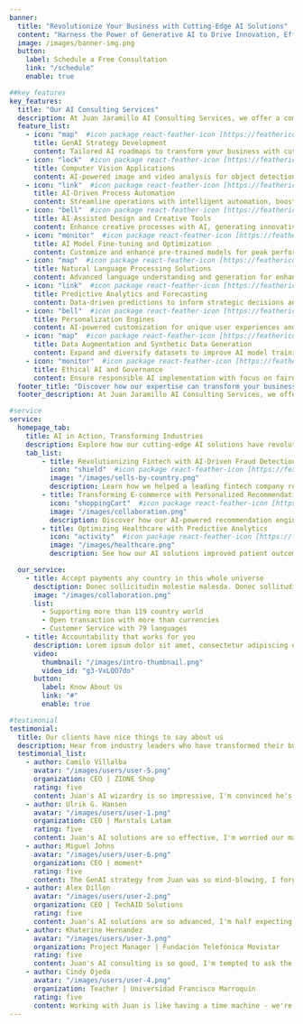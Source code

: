 ```yaml
---
banner:
  title: "Revolutionize Your Business with Cutting-Edge AI Solutions"
  content: "Harness the Power of Generative AI to Drive Innovation, Efficiency, and Growth"
  image: /images/banner-img.png
  button:
    label: Schedule a Free Consultation
    link: "/schedule"
    enable: true

##key features
key_features:
  title: "Our AI Consulting Services"
  description: At Juan Jaramillo AI Consulting Services, we offer a comprehensive suite of Generative AI solutions tailored to your industry needs
  feature_list:
    - icon: "map"  #icon package react-feather-icon [https://feathericons.com/]
      title: GenAI Strategy Development
      content: Tailored AI roadmaps to transform your business with cutting-edge generative AI technologies.
    - icon: "lock"  #icon package react-feather-icon [https://feathericons.com/]
      title: Computer Vision Applications
      content: AI-powered image and video analysis for object detection, recognition, and visual insights.
    - icon: "link"  #icon package react-feather-icon [https://feathericons.com/]
      title: AI-Driven Process Automation
      content: Streamline operations with intelligent automation, boosting efficiency and reducing errors.
    - icon: "bell"  #icon package react-feather-icon [https://feathericons.com/]
      title: AI-Assisted Design and Creative Tools
      content: Enhance creative processes with AI, generating innovative designs and content ideas.
    - icon: "monitor"  #icon package react-feather-icon [https://feathericons.com/]
      title: AI Model Fine-tuning and Optimization
      content: Customize and enhance pre-trained models for peak performance in specific use cases.
    - icon: "map"  #icon package react-feather-icon [https://feathericons.com/]
      title: Natural Language Processing Solutions
      content: Advanced language understanding and generation for enhanced communication and analysis.
    - icon: "link"  #icon package react-feather-icon [https://feathericons.com/]
      title: Predictive Analytics and Forecasting
      content: Data-driven predictions to inform strategic decisions and optimize business outcomes.
    - icon: "bell"  #icon package react-feather-icon [https://feathericons.com/]
      title: Personalization Engines
      content: AI-powered customization for unique user experiences and targeted content delivery.
    - icon: "map"  #icon package react-feather-icon [https://feathericons.com/]
      title: Data Augmentation and Synthetic Data Generation
      content: Expand and diversify datasets to improve AI model training and performance.
    - icon: "monitor"  #icon package react-feather-icon [https://feathericons.com/]
      title: Ethical AI and Governance
      content: Ensure responsible AI implementation with focus on fairness, transparency, and compliance.
  footer_title: "Discover how our expertise can transform your business."
  footer_description: At Juan Jaramillo AI Consulting Services, we offer a comprehensive suite of Generative AI solutions tailored to your industry needs

#service
service:
  homepage_tab:
    title: AI in Action, Transforming Industries
    description: Explore how our cutting-edge AI solutions have revolutionized businesses across various sectors, delivering measurable results and driving innovation.
    tab_list:
        - title: Revolutionizing Fintech with AI-Driven Fraud Detection
          icon: "shield"  #icon package react-feather-icon [https://feathericons.com/]
          image: "/images/sells-by-country.png"
          description: Learn how we helped a leading fintech company reduce fraud by 75% using our advanced AI algorithms.
        - title: Transforming E-commerce with Personalized Recommendations
          icon: "shoppingCart"  #icon package react-feather-icon [https://feathericons.com/]
          image: "/images/collaboration.png"
          description: Discover how our AI-powered recommendation engine increased sales by 40% for a major online retailer.
        - title: Optimizing Healthcare with Predictive Analytics
          icon: "activity"  #icon package react-feather-icon [https://feathericons.com/]
          image: "/images/healthcare.png"
          description: See how our AI solutions improved patient outcomes and reduced costs for a nationwide hospital network.

  our_service:
    - title: Accept payments any country in this whole universe
      desctiption: Donec sollicitudin molestie malesda. Donec sollitudin molestie malesuada. Mauris pellentesque nec, egestas non nisi. Cras ultricies ligula sed
      image: "/images/collaboration.png"
      list:
        - Supporting more than 119 country world
        - Open transaction with more than currencies
        - Customer Service with 79 languages
    - title: Accountability that works for you
      description: Lorem ipsum dolor sit amet, consectetur adipiscing elit. Morbi egestas Werat viverra id et aliquet. vulputate egestas sollicitudin.
      video:
        thumbnail: "/images/intro-thumbnail.png"
        video_id: "g3-VxLQO7do"
      button:
        label: Know About Us
        link: "#"
        enable: true

#testimonial
testimonial:
  title: Our clients have nice things to say about us
  description: Hear from industry leaders who have transformed their businesses with our AI solutions.
  testimonial_list:
    - author: Camilo Villalba
      avatar: "/images/users/user-5.png"
      organization: CEO | ZIONE Shop
      rating: five
      content: Juan's AI wizardry is so impressive, I'm convinced he's secretly an AI himself! But don't quote me on that... at least not until I send him a proper testimonial. His solutions are like magic, but legal and with better ROI.
    - author: Ulrik G. Hansen
      avatar: "/images/users/user-1.png"
      organization: CEO | Marstals Latam
      rating: five
      content: Juan's AI solutions are so effective, I'm worried our machines might stage a coup. Productivity up 25%? More like 250%! Okay, maybe that's an exaggeration, but I'll give you the real numbers once I stop being amazed by the results.
    - author: Miguel Johns
      avatar: "/images/users/user-6.png"
      organization: CEO | moment*
      rating: five
      content: The GenAI strategy from Juan was so mind-blowing, I forgot to give him a testimonial. If you're reading this, Juan, I promise to send you something less ridiculous soon. Until then, just know that you've given us a competitive edge sharper than my wit in this placeholder.
    - author: Alex Dillon
      avatar: "/images/users/user-2.png"
      organization: CEO | TechAID Solutions
      rating: five
      content: Juan's AI solutions are so advanced, I'm half expecting our office coffee machine to start giving financial advice. If this testimonial seems a bit off, it's because the real one is still computing in my AI-enhanced brain. Stay tuned for a less caffeinated version soon!
    - author: Khaterine Hernandez
      avatar: "/images/users/user-3.png"
      organization: Project Manager | Fundación Telefónica Movistar
      rating: five
      content: Juan's AI consulting is so good, I'm tempted to ask the AI for dating advice. But I'll stick to letting it revolutionize our tech stack for now. Real testimonial coming soon, once I figure out how to put 'mind-blowingly awesome' in professional terms.
    - author: Cindy Ojeda
      avatar: "/images/users/user-4.png"
      organization: Teacher | Universidad Francisco Marroquín
      rating: five
      content: Working with Juan is like having a time machine - we're solving tomorrow's problems today. If this sounds too sci-fi, don't worry; I promise to send a more down-to-earth testimonial once I return from the future Juan's AI has apparently sent us to.
---
```

